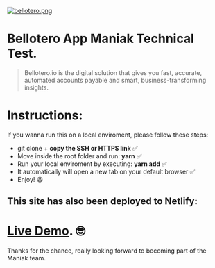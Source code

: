 [![bellotero.png](https://i.postimg.cc/Gh1RkSzD/bellotero.png)](https://postimg.cc/jCvBTcpq)

# Bellotero App Maniak Technical Test.

> Bellotero.io is the digital solution that gives you fast, accurate, automated accounts  payable and smart, business-transforming insights.


# Instructions:

If you wanna run this on a local enviroment, please follow these steps:

*  git clone + **copy the SSH or HTTPS link** ✅
*  Move inside the root folder and run: **yarn** ✅
*  Run your local enviroment by executing: **yarn add** ✅
*  It automatically will open a new tab on your default browser ✅
*  Enjoy! 😃


## This site has also been deployed to Netlify:

# [Live Demo](https://bellotero-app.netlify.com). 🤓

Thanks for the chance, really looking forward to becoming part of the Maniak team.